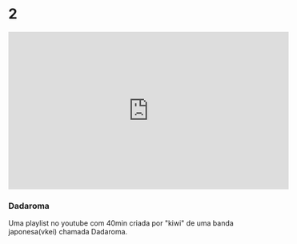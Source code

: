 # 2
<!DOCTYPE html>
<html lang="pt-BR">
<head>
  <meta charset="UTF-8">
  <title> my fav DADAROMA songs 9a playlist </title>
  <link rel="stylesheet" href="styles.css">
</head>
<body>
  <div class="video-box">
    <iframe width="560" height="315" src="https://www.youtube.com/watch?v=UvHWBi2CGMg" frameborder="0" allowfullscreen></iframe>
    <div class="info">
      <h3>Dadaroma</h3>
      <p> Uma playlist no youtube com 40min criada por "kiwi" de uma banda japonesa(vkei) chamada Dadaroma.</p>
    </div>
  </div>
</body>
</html>
